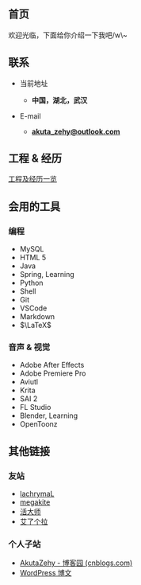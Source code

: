 ## 首页
欢迎光临，下面给你介绍一下我吧/w\\~

<!-- .slide vertical=true -->

## 联系

- 当前地址
  - **中国，湖北，武汉**

- E-mail
  - **[akuta_zehy@outlook.com](mailto:akuta_zehy@outlook.com)**

<!-- .slide vertical=true -->

## 工程 & 经历

[工程及经历一览](experiences)

<!-- .slide vertical=true -->

## 会用的工具

<!-- .slide vertical=true -->

### 编程
- MySQL
- HTML 5
- Java
- Spring, Learning
- Python
- Shell
- Git
- VSCode
- Markdown
- $\LaTeX$

<!-- .slide vertical=true -->

### 音声 & 视觉
- Adobe After Effects
- Adobe Premiere Pro
- Aviutl
- Krita
- SAI 2
- FL Studio
- Blender, Learning
- OpenToonz

<!-- .slide vertical=true -->

## 其他链接

<!-- .slide vertical=true -->

### 友站
- [lachrymaL](https://lachrymal.net)
- [megakite](https://megakite.icu)
- [活大师](https://aliv.life/)
- [艾了个拉](https://aira.cafe)

<!-- .slide vertical=true -->

### 个人子站

- [AkutaZehy - 博客园 (cnblogs.com)](https://www.cnblogs.com/akuta-zehy/)
- [WordPress 博文](https://akutazehy.home.blog/)

